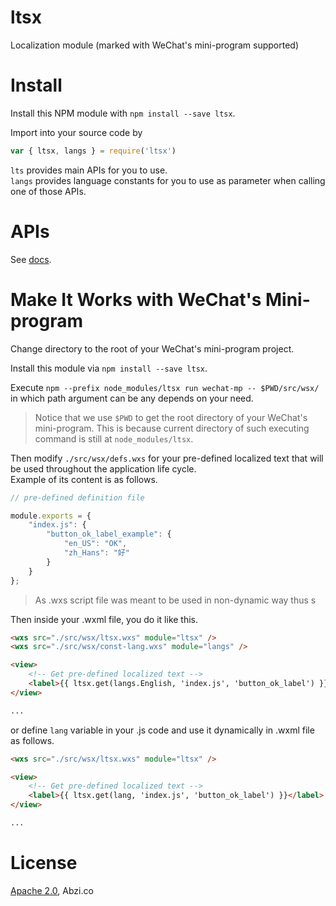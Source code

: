 # ltsx
Localization module (marked with WeChat's mini-program supported)

# Install

Install this NPM module with `npm install --save ltsx`.

Import into your source code by

```javascript
var { ltsx, langs } = require('ltsx')
```

`lts` provides main APIs for you to use.  
`langs` provides language constants for you to use as parameter when calling one of those APIs.

# APIs

See [docs](https://abzico.github.io/lts).

# Make It Works with WeChat's Mini-program

Change directory to the root of your WeChat's mini-program project.

Install this module via `npm install --save ltsx`. 

Execute `npm --prefix node_modules/ltsx run wechat-mp -- $PWD/src/wsx/` in which path argument can be any depends on your need.

> Notice that we use `$PWD` to get the root directory of your WeChat's mini-program. This is because current directory of such executing command is still at `node_modules/ltsx`.

Then modify `./src/wsx/defs.wxs` for your pre-defined localized text that will be used throughout the application life cycle.  
Example of its content is as follows.

```javascript
// pre-defined definition file

module.exports = {
	"index.js": {
		"button_ok_label_example": {
			"en_US": "OK",
			"zh_Hans": "好"
		}
	}
};
```

> As .wxs script file was meant to be used in non-dynamic way thus s

Then inside your .wxml file, you do it like this.

```html
<wxs src="./src/wsx/ltsx.wxs" module="ltsx" />
<wxs src="./src/wsx/const-lang.wxs" module="langs" />

<view>
	<!-- Get pre-defined localized text -->
	<label>{{ ltsx.get(langs.English, 'index.js', 'button_ok_label') }}</label>
</view>

...
```

or define `lang` variable in your .js code and use it dynamically in .wxml file as follows.

```html
<wxs src="./src/wsx/ltsx.wxs" module="ltsx" />

<view>
	<!-- Get pre-defined localized text -->
	<label>{{ ltsx.get(lang, 'index.js', 'button_ok_label') }}</label>
</view>

...
```

# License

[Apache 2.0](https://github.com/abzico/lts/blob/master/README.md), Abzi.co